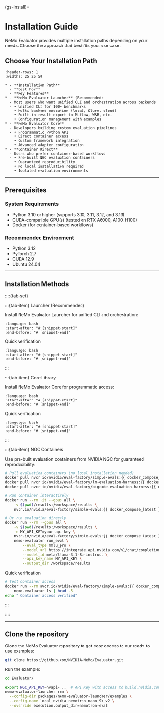 (gs-install)=
# Installation Guide

NeMo Evaluator provides multiple installation paths depending on your needs. Choose the approach that best fits your use case.

## Choose Your Installation Path

```{list-table} Installation Path Comparison
:header-rows: 1
:widths: 25 25 50

* - **Installation Path**
  - **Best For**
  - **Key Features**
* - **NeMo Evaluator Launcher** (Recommended)
  - Most users who want unified CLI and orchestration across backends
  - • Unified CLI for 100+ benchmarks  
    • Multi-backend execution (local, Slurm, cloud)  
    • Built-in result export to MLflow, W&B, etc.  
    • Configuration management with examples
* - **NeMo Evaluator Core**
  - Developers building custom evaluation pipelines
  - • Programmatic Python API  
    • Direct container access  
    • Custom framework integration  
    • Advanced adapter configuration
* - **Container Direct**
  - Users who prefer container-based workflows
  - • Pre-built NGC evaluation containers  
    • Guaranteed reproducibility  
    • No local installation required  
    • Isolated evaluation environments
```

---

## Prerequisites

### System Requirements

- Python 3.10 or higher (supports 3.10, 3.11, 3.12, and 3.13)
- CUDA-compatible GPU(s) (tested on RTX A6000, A100, H100)
- Docker (for container-based workflows)

### Recommended Environment

- Python 3.12
- PyTorch 2.7
- CUDA 12.9
- Ubuntu 24.04

---

## Installation Methods


::::{tab-set}

:::{tab-item} Launcher (Recommended)

Install NeMo Evaluator Launcher for unified CLI and orchestration:

```{literalinclude} _snippets/install_launcher.sh
:language: bash
:start-after: "# [snippet-start]"
:end-before: "# [snippet-end]"
```

Quick verification:

```{literalinclude} _snippets/verify_launcher.sh
:language: bash
:start-after: "# [snippet-start]"
:end-before: "# [snippet-end]"
```

:::

:::{tab-item} Core Library

Install NeMo Evaluator Core for programmatic access:

```{literalinclude} _snippets/install_core.sh
:language: bash
:start-after: "# [snippet-start]"
:end-before: "# [snippet-end]"
```

Quick verification:

```{literalinclude} _snippets/verify_core.sh
:language: bash
:start-after: "# [snippet-start]"
:end-before: "# [snippet-end]"
```

:::

:::{tab-item} NGC Containers

Use pre-built evaluation containers from NVIDIA NGC for guaranteed reproducibility:

```bash
# Pull evaluation containers (no local installation needed)
docker pull nvcr.io/nvidia/eval-factory/simple-evals:{{ docker_compose_latest }}
docker pull nvcr.io/nvidia/eval-factory/lm-evaluation-harness:{{ docker_compose_latest }}
docker pull nvcr.io/nvidia/eval-factory/bigcode-evaluation-harness:{{ docker_compose_latest }}
```

```bash
# Run container interactively
docker run --rm -it --gpus all \
    -v $(pwd)/results:/workspace/results \
    nvcr.io/nvidia/eval-factory/simple-evals:{{ docker_compose_latest }} bash

# Or run evaluation directly
docker run --rm --gpus all \
    -v $(pwd)/results:/workspace/results \
    -e MY_API_KEY=your-api-key \
    nvcr.io/nvidia/eval-factory/simple-evals:{{ docker_compose_latest }} \
    nemo-evaluator run_eval \
        --eval_type mmlu_pro \
        --model_url https://integrate.api.nvidia.com/v1/chat/completions \
        --model_id meta/llama-3.1-8b-instruct \
        --api_key_name MY_API_KEY \
        --output_dir /workspace/results
```

Quick verification:

```bash
# Test container access
docker run --rm nvcr.io/nvidia/eval-factory/simple-evals:{{ docker_compose_latest }} \
    nemo-evaluator ls | head -5
echo " Container access verified"
```

:::

::::

---

## Clone the repository

Clone the NeMo Evaluator repository to get easy access to our ready-to-use examples:

```bash
git clone https://github.com/NVIDIA-NeMo/Evaluator.git
```

Run the example:

```bash
cd Evaluator/

export NGC_API_KEY=nvapi-...  # API Key with access to build.nvidia.com
nemo-evaluator-launcher run \
  --config-dir packages/nemo-evaluator-launcher/examples \
  --config-name local_nvidia_nemotron_nano_9b_v2 \
  --override execution.output_dir=nemotron-eval
```